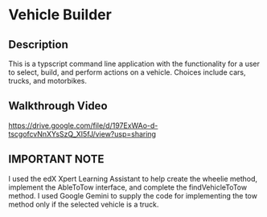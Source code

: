 # Vehicle Builder

## Description
This is a typscript command line application with the functionality for a user to select, build, and perform actions on a vehicle. Choices include cars, trucks, and motorbikes. 

## Walkthrough Video
https://drive.google.com/file/d/197ExWAo-d-tscgofcvNnXYsSzQ_XI5fJ/view?usp=sharing

## IMPORTANT NOTE
I used the edX Xpert Learning Assistant to help create the wheelie method, implement the AbleToTow interface, and complete the findVehicleToTow method. I used Google Gemini to supply the code for implementing the tow method only if the selected vehicle is a truck.